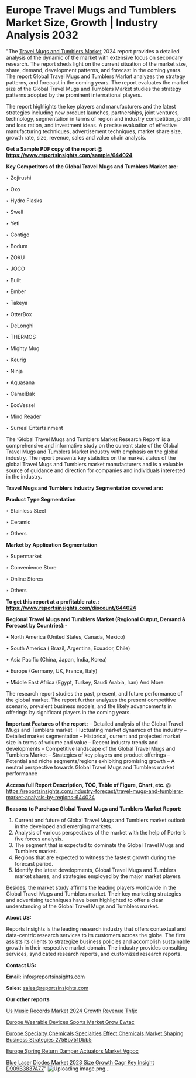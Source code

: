 # Europe Travel Mugs and Tumblers Market Size, Growth | Industry Analysis 2032

"The <a href=https://www.reportsinsights.com/sample/644024>Travel Mugs and Tumblers Market</a> 2024 report provides a detailed analysis of the dynamic of the market with extensive focus on secondary research. The report sheds light on the current situation of the market size, share, demand, development patterns, and forecast in the coming years. The report Global Travel Mugs and Tumblers Market analyzes the strategy patterns, and forecast in the coming years. The report evaluates the market size of the Global Travel Mugs and Tumblers Market studies the strategy patterns adopted by the prominent international players.

The report highlights the key players and manufacturers and the latest strategies including new product launches, partnerships, joint ventures, technology, segmentation in terms of region and industry competition, profit and loss ration, and investment ideas. A precise evaluation of effective manufacturing techniques, advertisement techniques, market share size, growth rate, size, revenue, sales and value chain analysis.

<strong>Get a Sample PDF copy of the report @ <a href=https://www.reportsinsights.com/sample/644024 style=color:#0000ff;>https://www.reportsinsights.com/sample/644024</a></strong>

<strong>Key Competitors of the Global Travel Mugs and Tumblers Market are:</strong>

‣ Zojirushi

‣ Oxo

‣ Hydro Flasks

‣ Swell

‣ Yeti

‣ Contigo

‣ Bodum

‣ ZOKU

‣ JOCO

‣ Built

‣ Ember

‣ Takeya

‣ OtterBox

‣ DeLonghi

‣ THERMOS

‣ Mighty Mug

‣ Keurig

‣ Ninja

‣ Aquasana

‣ CamelBak

‣ EcoVessel

‣ Mind Reader

‣ Surreal Entertainment

The ‘Global Travel Mugs and Tumblers Market Research Report’ is a comprehensive and informative study on the current state of the Global Travel Mugs and Tumblers Market industry with emphasis on the global industry. The report presents key statistics on the market status of the global Travel Mugs and Tumblers market manufacturers and is a valuable source of guidance and direction for companies and individuals interested in the industry.

<strong>Travel Mugs and Tumblers Industry Segmentation covered are:</strong>

<strong>Product Type Segmentation</strong>

‣ Stainless Steel

‣ Ceramic

‣ Others

<strong>Market by Application Segmentation</strong>

‣ Supermarket

‣ Convenience Store

‣ Online Stores

‣ Others

<strong>To get this report at a profitable rate.: <a href=https://www.reportsinsights.com/discount/644024 style=color:#0000ff;>https://www.reportsinsights.com/discount/644024</a></strong>

<strong>Regional Travel Mugs and Tumblers Market (Regional Output, Demand &amp; Forecast by Countries):-</strong>

• North America (United States, Canada, Mexico)

• South America ( Brazil, Argentina, Ecuador, Chile)

• Asia Pacific (China, Japan, India, Korea)

• Europe (Germany, UK, France, Italy)

• Middle East Africa (Egypt, Turkey, Saudi Arabia, Iran) And More.

The research report studies the past, present, and future performance of the global market. The report further analyzes the present competitive scenario, prevalent business models, and the likely advancements in offerings by significant players in the coming years.

<strong>Important Features of the report:</strong>
– Detailed analysis of the Global Travel Mugs and Tumblers market
–Fluctuating market dynamics of the industry
–Detailed market segmentation
– Historical, current and projected market size in terms of volume and value
– Recent industry trends and developments
– Competitive landscape of the Global Travel Mugs and Tumblers Market
– Strategies of key players and product offerings
– Potential and niche segments/regions exhibiting promising growth
– A neutral perspective towards Global Travel Mugs and Tumblers market performance

<strong>Access full Report Description, TOC, Table of Figure, Chart, etc. </strong>@   <a href=https://reportsinsights.com/industry-forecast/travel-mugs-and-tumblers-market-analysis-by-regions-644024 style=color:#0000ff;>https://reportsinsights.com/industry-forecast/travel-mugs-and-tumblers-market-analysis-by-regions-644024</a>

<strong>Reasons to Purchase Global Travel Mugs and Tumblers Market Report:</strong>
1. Current and future of Global Travel Mugs and Tumblers market outlook in the developed and emerging markets.
2. Analysis of various perspectives of the market with the help of Porter’s five forces analysis.
3. The segment that is expected to dominate the Global Travel Mugs and Tumblers market.
4. Regions that are expected to witness the fastest growth during the forecast period.
5. Identify the latest developments, Global Travel Mugs and Tumblers market shares, and strategies employed by the major market players.

Besides, the market study affirms the leading players worldwide in the Global Travel Mugs and Tumblers market. Their key marketing strategies and advertising techniques have been highlighted to offer a clear understanding of the Global Travel Mugs and Tumblers market.

<strong><strong>About US</strong>:</strong>

Reports Insights is the leading research industry that offers contextual and data-centric research services to its customers across the globe. The firm assists its clients to strategize business policies and accomplish sustainable growth in their respective market domain. The industry provides consulting services, syndicated research reports, and customized research reports.

<strong>Contact US:</strong>

<p class=><b>Email:</b> <a href=mailto:info@reportsinsights.com>info@reportsinsights.com</a></p>
<p class=><b>Sales:</b> <a href=mailto:sales@reportsinsights.com>sales@reportsinsights.com</a></p>

<strong>Our other reports</strong>

<a href=https://www.linkedin.com/pulse/us-music-records-market-2024-growth-revenue-thfjc/>Us Music Records Market 2024 Growth Revenue Thfjc</a>

<a href=https://www.linkedin.com/pulse/europe-wearable-devices-sports-market-grow-ewtac/>Europe Wearable Devices Sports Market Grow Ewtac</a>

<a href=https://medium.com/@aanarkumar6/europe-specialty-chemicals-specialties-effect-chemicals-market-shaping-business-strategies-275bb751dbb5>Europe Specialty Chemicals Specialties Effect Chemicals Market Shaping Business Strategies 275Bb751Dbb5</a>

<a href=https://www.linkedin.com/pulse/europe-spring-return-damper-actuators-market-vgpoc/>Europe Spring Return Damper Actuators Market Vgpoc</a>

<a href=https://medium.com/@sakshideshmukh994/blue-laser-diodes-market-2023-size-growth-cagr-key-insight-d909b3837a77>Blue Laser Diodes Market 2023 Size Growth Cagr Key Insight D909B3837A77</a>"
![Uploading image.png…]()

